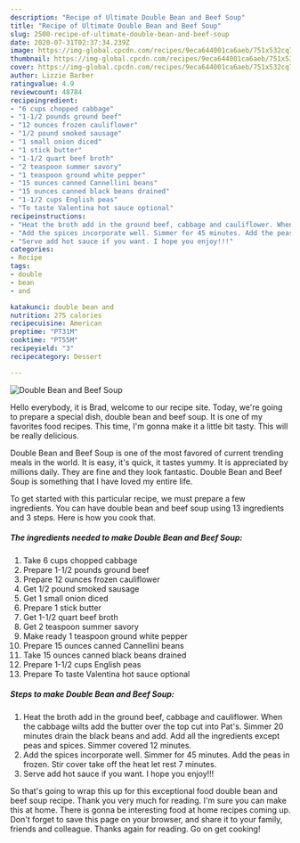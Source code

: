 ```yaml
---
description: "Recipe of Ultimate Double Bean and Beef Soup"
title: "Recipe of Ultimate Double Bean and Beef Soup"
slug: 2500-recipe-of-ultimate-double-bean-and-beef-soup
date: 2020-07-31T02:37:34.239Z
image: https://img-global.cpcdn.com/recipes/9eca644001ca6aeb/751x532cq70/double-bean-and-beef-soup-recipe-main-photo.jpg
thumbnail: https://img-global.cpcdn.com/recipes/9eca644001ca6aeb/751x532cq70/double-bean-and-beef-soup-recipe-main-photo.jpg
cover: https://img-global.cpcdn.com/recipes/9eca644001ca6aeb/751x532cq70/double-bean-and-beef-soup-recipe-main-photo.jpg
author: Lizzie Barber
ratingvalue: 4.9
reviewcount: 48784
recipeingredient:
- "6 cups chopped cabbage"
- "1-1/2 pounds ground beef"
- "12 ounces frozen cauliflower"
- "1/2 pound smoked sausage"
- "1 small onion diced"
- "1 stick butter"
- "1-1/2 quart beef broth"
- "2 teaspoon summer savory"
- "1 teaspoon ground white pepper"
- "15 ounces canned Cannellini beans"
- "15 ounces canned black beans drained"
- "1-1/2 cups English peas"
- "To taste Valentina hot sauce optional"
recipeinstructions:
- "Heat the broth add in the ground beef, cabbage and cauliflower. When the cabbage wilts add the butter over the top cut into Pat&#39;s. Simmer 20 minutes drain the black beans and add. Add all the ingredients except peas and spices. Simmer covered 12 minutes."
- "Add the spices incorporate well. Simmer for 45 minutes. Add the peas in frozen. Stir cover take off the heat let rest 7 minutes."
- "Serve add hot sauce if you want. I hope you enjoy!!!"
categories:
- Recipe
tags:
- double
- bean
- and

katakunci: double bean and 
nutrition: 275 calories
recipecuisine: American
preptime: "PT31M"
cooktime: "PT55M"
recipeyield: "3"
recipecategory: Dessert

---
```



![Double Bean and Beef Soup](https://img-global.cpcdn.com/recipes/9eca644001ca6aeb/751x532cq70/double-bean-and-beef-soup-recipe-main-photo.jpg)

Hello everybody, it is Brad, welcome to our recipe site. Today, we're going to prepare a special dish, double bean and beef soup. It is one of my favorites food recipes. This time, I'm gonna make it a little bit tasty. This will be really delicious.

Double Bean and Beef Soup is one of the most favored of current trending meals in the world. It is easy, it's quick, it tastes yummy. It is appreciated by millions daily. They are fine and they look fantastic. Double Bean and Beef Soup is something that I have loved my entire life.




To get started with this particular recipe, we must prepare a few ingredients. You can have double bean and beef soup using 13 ingredients and 3 steps. Here is how you cook that.

<!--inarticleads1-->

##### The ingredients needed to make Double Bean and Beef Soup:

1. Take 6 cups chopped cabbage
1. Prepare 1-1/2 pounds ground beef
1. Prepare 12 ounces frozen cauliflower
1. Get 1/2 pound smoked sausage
1. Get 1 small onion diced
1. Prepare 1 stick butter
1. Get 1-1/2 quart beef broth
1. Get 2 teaspoon summer savory
1. Make ready 1 teaspoon ground white pepper
1. Prepare 15 ounces canned Cannellini beans
1. Take 15 ounces canned black beans drained
1. Prepare 1-1/2 cups English peas
1. Prepare To taste Valentina hot sauce optional




<!--inarticleads2-->

##### Steps to make Double Bean and Beef Soup:

1. Heat the broth add in the ground beef, cabbage and cauliflower. When the cabbage wilts add the butter over the top cut into Pat&#39;s. Simmer 20 minutes drain the black beans and add. Add all the ingredients except peas and spices. Simmer covered 12 minutes.
1. Add the spices incorporate well. Simmer for 45 minutes. Add the peas in frozen. Stir cover take off the heat let rest 7 minutes.
1. Serve add hot sauce if you want. I hope you enjoy!!!




So that's going to wrap this up for this exceptional food double bean and beef soup recipe. Thank you very much for reading. I'm sure you can make this at home. There is gonna be interesting food at home recipes coming up. Don't forget to save this page on your browser, and share it to your family, friends and colleague. Thanks again for reading. Go on get cooking!
